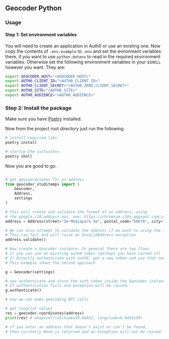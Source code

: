 ## Geocoder Python

### Usage

#### Step 1: Set environment variables

You will need to create an application in Auth0 or use an existing one.
Now copy the contents of `.env.example` to `.env` and set the evironment variables there, if you want to use `python-dotenv` to read in the required environment variables.
Otherwise set the following environment variables in your `$SHELL` however you want. They are:

```bash
export GEOCODER_HOST="<GEOCODER_HOST>"
export AUTH0_CLIENT_ID="<AUTH0_CLIENT_ID>"
export AUTH0_CLIENT_SECRET="<AUTH0_ZERO_CLIENT_SECRET>"
export AUTH0_SITE="<AUTH0_SITE>"
export AUTH0_AUDIENCE="<AUTH0_AUDIENCE>"
```

### Step 2: Install the package

Make sure you have [Poetry](https://python-poetry.org/docs/#installation) installed.

Now from the project root directory just run the following:

```bash
# install required libs
poetry install

# startup the virtualenv
poetry shell
```

Now you are good to go.

```python

# get geocoordinates for an address
from geocoder_studitemps import (
    Geocoder,
    Address,
    settings
)

# this will create and validate the format of an address, using
# the google i18 address api. see: https://chromium-i18n.appspot.com/ssl-address
address = Address(street="Im Mediapark 4a", postal_code="50670", city="Köln")

# We can also attempt to validate the address if we want to using the i18address API
# This can fail and will raise an InvalidAddress exception
address.validate()

# Now create a Geocoder instance. In general there are two flows
# 1) you can use an existing auth0 token (perhaps you have cached it)
# 2) Directly authenticate with auth0, get a new token and use that one.
# This example shows the second approach

g = Geocoder(settings)

# now authenticate and store the auth_token inside the Geocoder instance
# If authentication fails and exception will be raised.
g.authenticate()

# now we can make geocoding API calls

# get long/lat values
res = geocoder.coordinates(address)
print(res) # Geopoint(latitude=50.94832, longitude=6.9454159)

# if you enter an address that doesn't exist or can't be found,
# then currently None is returned and an Exception will not be raised.
```
